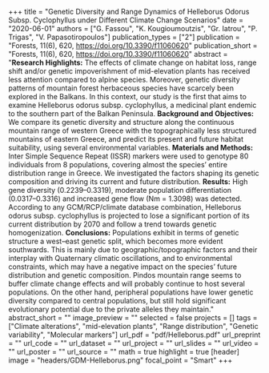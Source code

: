 +++
title = "Genetic Diversity and Range Dynamics of Helleborus Odorus Subsp. Cyclophyllus under Different Climate Change Scenarios"
date = "2020-06-01"
authors = ["G. Fassou", "K. Kougioumoutzis", "Gr. Iatrou", "P. Trigas", "V. Papasotiropoulos"]
publication_types = ["2"]
publication = "Forests, 11(6), 620, https://doi.org/10.3390/f11060620"
publication_short = "Forests, 11(6), 620, https://doi.org/10.3390/f11060620"
abstract = "__Research Highlights:__ The effects of climate change on habitat loss, range shift and/or genetic impoverishment of mid-elevation plants has received less attention compared to alpine species. Moreover, genetic diversity patterns of mountain forest herbaceous species have scarcely been explored in the Balkans. In this context, our study is the first that aims to examine Helleborus odorus subsp. cyclophyllus, a medicinal plant endemic to the southern part of the Balkan Peninsula. __Background and Objectives:__ We compare its genetic diversity and structure along the continuous mountain range of western Greece with the topographically less structured mountains of eastern Greece, and predict its present and future habitat suitability, using several environmental variables. __Materials and Methods:__ Inter Simple Sequence Repeat (ISSR) markers were used to genotype 80 individuals from 8 populations, covering almost the species’ entire distribution range in Greece. We investigated the factors shaping its genetic composition and driving its current and future distribution. __Results:__ High gene diversity (0.2239–0.3319), moderate population differentiation (0.0317–0.3316) and increased gene flow (Nm = 1.3098) was detected. According to any GCM/RCP/climate database combination, Helleborus odorus subsp. cyclophyllus is projected to lose a significant portion of its current distribution by 2070 and follow a trend towards genetic homogenization. __Conclusions:__ Populations exhibit in terms of genetic structure a west–east genetic split, which becomes more evident southwards. This is mainly due to geographic/topographic factors and their interplay with Quaternary climatic oscillations, and to environmental constraints, which may have a negative impact on the species’ future distribution and genetic composition. Pindos mountain range seems to buffer climate change effects and will probably continue to host several populations. On the other hand, peripheral populations have lower genetic diversity compared to central populations, but still hold significant evolutionary potential due to the private alleles they maintain."
abstract_short = ""
image_preview = ""
selected = false
projects = []
tags = ["Climate alterations", "mid-elevation plants", "Range distribution", "Genetic variability", "Molecular markers"]
url_pdf = "pdf/Helleborus.pdf"
url_preprint = ""
url_code = ""
url_dataset = ""
url_project = ""
url_slides = ""
url_video = ""
url_poster = ""
url_source = ""
math = true
highlight = true
[header]
image = "headers/GDM-Helleborus.png"
focal_point = "Smart"
+++
